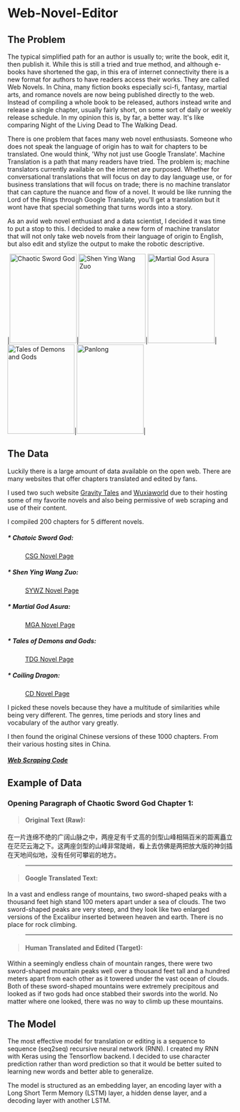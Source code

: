 # Web-Novel-Editor

## The Problem

The typical simplified path for an author is usually to; write the book, edit it, then publish it. While this is still a tried and true method, and although e-books have shortened the gap, in this era of internet connectivity there is a new format for authors to have readers access their works.  They are called Web Novels.  In China, many fiction books especially sci-fi, fantasy, martial arts, and romance novels are now being published directly to the web.  Instead of compiling a whole book to be released, authors instead write and release a single chapter, usually fairly short, on some sort of daily or weekly release schedule.  In my opinion this is, by far, a better way.  It's like comparing Night of the Living Dead to The Walking Dead.

There is one problem that faces many web novel enthusiasts.  Someone who does not speak the language of origin has to wait for chapters to be translated.  One would think, 'Why not just use Google Translate'.  Machine Translation is a path that many readers have tried.  The problem is; machine translators currently available on the internet are purposed. Whether for conversational translations that will focus on day to day language use, or for business translations that will focus on trade; there is no machine translator that can capture the nuance and flow of a novel.  It would be like running the Lord of the Rings through Google Translate, you'll get a translation but it wont have that special something that turns words into a story.

As an avid web novel enthusiast and a data scientist, I decided it was time to put a stop to this.  I decided to make a new form of machine translator that will not only take web novels from their language of origin to English, but also edit and stylize the output to make the robotic descriptive.

|<img src="https://images.gr-assets.com/books/1460555353l/29909306.jpg" alt="Chaotic Sword God" width= '150px' height= '200px'/>|<img src="http://avatar.manganelo.com/avatar/362-shen_yin_wang_zuo.jpg" alt="Shen Ying Wang Zuo" width= '150px' height= '200px'/>|<img src='https://www.wuxiaworld.com/images/covers/mga.png' alt = 'Martial God Asura' width= '150px' height= '200px'/>|<img src='https://lnmtl.com/assets/images/novel/2-200.jpg' alt = 'Tales of Demons and Gods' width= '150px' height= '200px'/>|<img src='https://f01.mrcdn.info/file/mrportal/h/9/5/b/QU.2NpMOHZc.png' alt = 'Panlong' width='150px' height= '200px'/>|


## The Data

Luckily there is a large amount of data available on the open web.  There are many websites that offer chapters translated and edited by fans.

I used two such website [Gravity Tales](https://www.gravitytales.com) and [Wuxiaworld](https://www.wuxiaworld.com) due to their hosting some of my favorite novels and also being permissive of web scraping and use of their content.

I compiled 200 chapters for 5 different novels.

##### * Chatoic Sword God:
&nbsp;&nbsp;&nbsp;&nbsp;&nbsp;&nbsp;&nbsp;&nbsp;&nbsp;&nbsp;[CSG Novel Page](http://gravitytales.com/novel/chaotic-sword-god)
##### * Shen Ying Wang Zuo:
&nbsp;&nbsp;&nbsp;&nbsp;&nbsp;&nbsp;&nbsp;&nbsp;&nbsp;&nbsp;[SYWZ Novel Page](http://gravitytales.com/novel/shen-ying-wang-zuo)
##### * Martial God Asura:
&nbsp;&nbsp;&nbsp;&nbsp;&nbsp;&nbsp;&nbsp;&nbsp;&nbsp;&nbsp;[MGA Novel Page](https://www.wuxiaworld.com/novel/martial-god-asura)
##### * Tales of Demons and Gods:
&nbsp;&nbsp;&nbsp;&nbsp;&nbsp;&nbsp;&nbsp;&nbsp;&nbsp;&nbsp;[TDG Novel Page](https://www.wuxiaworld.com/novel/tales-of-demons-and-gods)
##### * Coiling Dragon:
&nbsp;&nbsp;&nbsp;&nbsp;&nbsp;&nbsp;&nbsp;&nbsp;&nbsp;&nbsp;[CD Novel Page](https://www.wuxiaworld.com/novel/coiling-dragon)

I picked these novels because they have a multitude of similarities while being very different.  The genres, time periods and story lines and vocabulary of the author vary greatly.

I then found the original Chinese versions of these 1000 chapters. From their various hosting sites in China.

##### [Web Scraping Code](https://github.com/Jeff-Saler/Web-Novel-Editor/tree/master/src/web_scrape)

## Example of Data
### Opening Paragraph of Chaotic Sword God Chapter 1:


> #### Original Text (Raw):
>
在一片连绵不绝的广阔山脉之中，两座足有千丈高的剑型山峰相隔百米的距离矗立在茫茫云海之下。这两座剑型的山峰非常陡峭，看上去仿佛是两把放大版的神剑插在天地间似地，没有任何可攀岩的地方。

>-----------------------

> #### Google Translated Text:
>
In a vast and endless range of mountains, two sword-shaped peaks with a thousand feet high stand 100 meters apart under a sea of clouds. The two sword-shaped peaks are very steep, and they look like two enlarged versions of the Excalibur inserted between heaven and earth. There is no place for rock climbing.

>------------------------

> #### Human Translated and Edited (Target):
>
Within a seemingly endless chain of mountain ranges, there were two sword-shaped mountain peaks well over a thousand feet tall and a hundred meters apart from each other as it towered under the vast ocean of clouds. Both of these sword-shaped mountains were extremely precipitous and looked as if two gods had once stabbed their swords into the world. No matter where one looked, there was no way to climb up these mountains.

## The Model

The most effective model for translation or editing is a sequence to sequence (seq2seq) recursive neural network (RNN).  I created my RNN with Keras using the Tensorflow backend. I decided to use character prediction rather than word prediction so that it would be better suited to learning new words and better able to generalize.

The model is structured as an embedding layer, an encoding layer with a Long Short Term Memory (LSTM) layer, a hidden dense layer, and a decoding layer with another LSTM.
